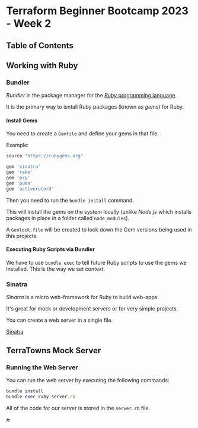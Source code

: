 # Terraform Beginner Bootcamp 2023 - Week 2

## Table of Contents

## Working with Ruby

### Bundler

_Bundler_ is the package manager for the [_Ruby_ programming language](https://www.ruby-lang.org/en/).

It is the primary way to isntall Ruby packages (known as _gems_) for Ruby.

#### Install Gems

You need to create a `Gemfile` and define your gems in that file.

Example:

```ruby
source "https://rubygems.org"

gem 'sinatra'
gem 'rake'
gem 'pry'
gem 'puma'
gem 'activerecord'
```

Then you need to run the `bundle install` command.

This will install the gems on the system locally (unlike _Node.js_ which installs packages in place in a folder called `node_modules`).

A `Gemlock.file` will be created to lock down the Gem versions being used in this projects.

#### Executing Ruby Scripts via Bundler

We have to use `bundle exec` to tell future Ruby scripts to use the gems we installed. This is the way we set context.

### Sinatra

_Sinatra_ is a micro web-framework for Ruby to build web-apps.

It's great for mock or development servers or for very simple projects.

You can create a web server in a single file.

[Sinatra](https://sinatrarb.com/)

## TerraTowns Mock Server

### Running the Web Server

You can run the web server by executing the following commands:

```ruby
bundle install
bundle exec ruby server.rb
```

All of the code for our server is stored in the `server.rb` file.



:end:
